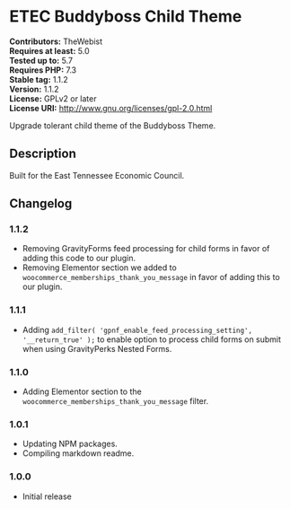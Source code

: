 # ETEC Buddyboss Child Theme #
**Contributors:** TheWebist  
**Requires at least:** 5.0  
**Tested up to:** 5.7  
**Requires PHP:** 7.3  
**Stable tag:** 1.1.2  
**Version:** 1.1.2  
**License:** GPLv2 or later  
**License URI:** http://www.gnu.org/licenses/gpl-2.0.html  

Upgrade tolerant child theme of the Buddyboss Theme.

## Description ##
Built for the East Tennessee Economic Council.

## Changelog ##

### 1.1.2 ###
* Removing GravityForms feed processing for child forms in favor of adding this code to our plugin.
* Removing Elementor section we added to `woocommerce_memberships_thank_you_message` in favor of adding this to our plugin.

### 1.1.1 ###
* Adding `add_filter( 'gpnf_enable_feed_processing_setting', '__return_true' );` to enable option to process child forms on submit when using GravityPerks Nested Forms.

### 1.1.0 ###
* Adding Elementor section to the `woocommerce_memberships_thank_you_message` filter.

### 1.0.1 ###
* Updating NPM packages.
* Compiling markdown readme.

### 1.0.0 ###
* Initial release
